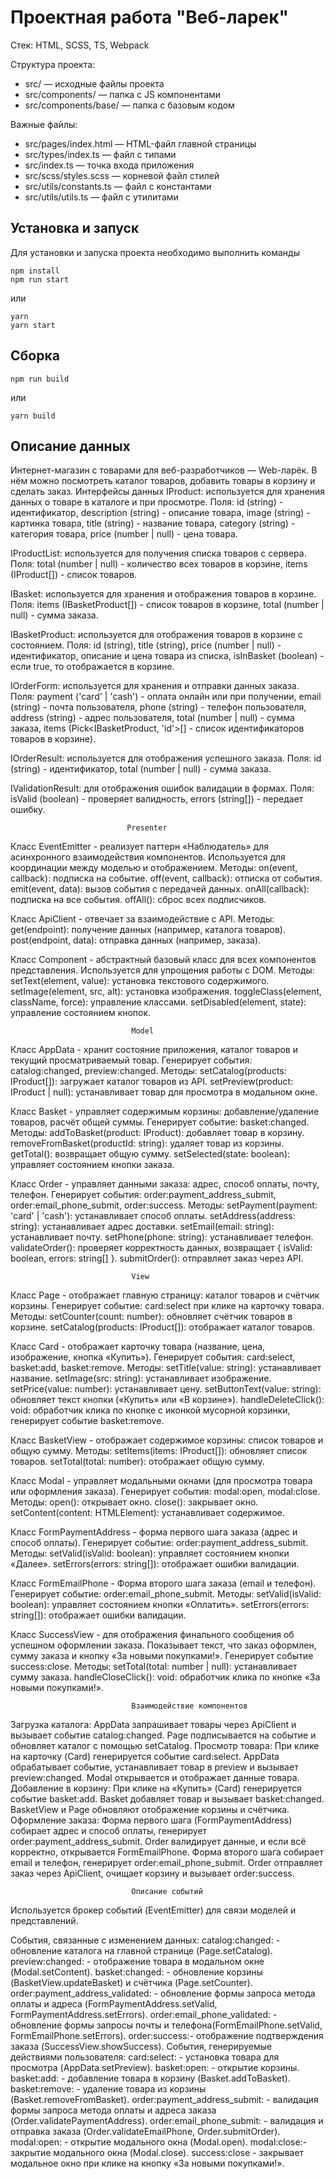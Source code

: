 # Проектная работа "Веб-ларек"

Стек: HTML, SCSS, TS, Webpack

Структура проекта:
- src/ — исходные файлы проекта
- src/components/ — папка с JS компонентами
- src/components/base/ — папка с базовым кодом

Важные файлы:
- src/pages/index.html — HTML-файл главной страницы
- src/types/index.ts — файл с типами
- src/index.ts — точка входа приложения
- src/scss/styles.scss — корневой файл стилей
- src/utils/constants.ts — файл с константами
- src/utils/utils.ts — файл с утилитами

## Установка и запуск
Для установки и запуска проекта необходимо выполнить команды

```
npm install
npm run start
``` 

или

```
yarn
yarn start
```
## Сборка

```
npm run build
```

или

```
yarn build
```

## Описание данных

 Интернет-магазин с товарами для веб-разработчиков — Web-ларёк. В нём можно посмотреть каталог товаров, добавить товары в корзину и сделать заказ. 
                              Интерфейсы данных
IProduct: используется для хранения данных о товаре в каталоге и при просмотре.
Поля: 
id (string) - идентификатор, 
description (string) - описание товара, 
image (string) - картинка товара, 
title (string) - название товара, 
category (string) - категория товара, 
price (number | null) - цена товара.

IProductList: используется для получения списка товаров с сервера.
Поля: 
total (number | null) - количество всех товаров в корзине,
 items (IProduct[]) - список товаров.

IBasket: используется для хранения и отображения товаров в корзине.
Поля: 
items (IBasketProduct[]) - список товаров в корзине, 
total (number | null) - сумма заказа.

IBasketProduct: используется для отображения товаров в корзине с состоянием.
Поля: id (string), title (string), price (number | null) - идентификатор, описание и цена товара из списка, 
isInBasket (boolean) - если true, то отображается в корзине.

IOrderForm: используется для хранения и отправки данных заказа.
Поля: 
payment ('card' | 'cash') - оплата онлайн или при получении, 
email (string) - почта пользователя, 
phone (string) - телефон пользователя,
address (string) - адрес пользователя, 
total (number | null) - сумма заказа, 
items (Pick<IBasketProduct, 'id'>[] - список идентификаторов товаров в корзине).

IOrderResult: используется для отображения успешного заказа.
Поля: 
id (string) - идентификатор, 
total (number | null) - сумма заказа.

IValidationResult: для отображения ошибок валидации в формах.
Поля: 
isValid (boolean) - проверяет валидность,
errors (string[]) - передает ошибку.

                              Presenter
Класс EventEmitter - реализует паттерн «Наблюдатель» для асинхронного взаимодействия компонентов. Используется для координации между моделью и отображением.
Методы:
  on(event, callback): подписка на событие.
  off(event, callback): отписка от события.
  emit(event, data): вызов события с передачей данных.
  onAll(callback): подписка на все события.
  offAll(): сброс всех подписчиков.

Класс ApiClient - отвечает за взаимодействие с API.
Методы:
  get<T>(endpoint): получение данных (например, каталога товаров).
  post<T>(endpoint, data): отправка данных (например, заказа).

Класс Component - абстрактный базовый класс для всех компонентов представления. Используется для упрощения работы с DOM.
Методы:
  setText(element, value): установка текстового содержимого.
  setImage(element, src, alt): установка изображения.
  toggleClass(element, className, force): управление классами.
  setDisabled(element, state): управление состоянием кнопок.

                               Model        
Класс AppData - хранит состояние приложения, каталог товаров и текущий просматриваемый товар. Генерирует события: catalog:changed, preview:changed.
Методы:
  setCatalog(products: IProduct[]): загружает каталог товаров из API.
  setPreview(product: IProduct | null): устанавливает товар для просмотра в модальном окне.

Класс Basket - управляет содержимым корзины: добавление/удаление товаров, расчёт общей суммы. Генерирует событие: basket:changed.
Методы:
  addToBasket(product: IProduct): добавляет товар в корзину.
  removeFromBasket(productId: string): удаляет товар из корзины.
  getTotal(): возвращает общую сумму.
  setSelected(state: boolean): управляет состоянием кнопки заказа.

Класс Order - управляет данными заказа: адрес, способ оплаты, почту, телефон. Генерирует события: order:payment_address_submit, order:email_phone_submit, order:success.
Методы:
  setPayment(payment: 'card' | 'cash'): устанавливает способ оплаты.
  setAddress(address: string): устанавливает адрес доставки.
  setEmail(email: string): устанавливает почту.
  setPhone(phone: string): устанавливает телефон.
  validateOrder(): проверяет корректность данных, возвращает { isValid: boolean, errors: string[] }.
  submitOrder(): отправляет заказ через API.

                               View 
Класс Page - отображает главную страницу: каталог товаров и счётчик корзины. Генерирует событие: card:select при клике на карточку товара.
Методы:
  setCounter(count: number): обновляет счётчик товаров в корзине.
  setCatalog(products: IProduct[]): отображает каталог товаров.

Класс Card - отображает карточку товара (название, цена, изображение, кнопка «Купить»). Генерирует события: card:select, basket:add, basket:remove.
Методы:
  setTitle(value: string): устанавливает название.
  setImage(src: string): устанавливает изображение.
  setPrice(value: number): устанавливает цену.
  setButtonText(value: string): обновляет текст кнопки («Купить» или «В корзине»).
  handleDeleteClick(): void: обработчик клика по кнопке с иконкой мусорной корзинки, генерирует событие basket:remove.
 

Класс BasketView - отображает содержимое корзины: список товаров и общую сумму.
Методы:
  setItems(items: IProduct[]): обновляет список товаров.
  setTotal(total: number): отображает общую сумму.

Класс Modal - управляет модальными окнами (для просмотра товара или оформления заказа). Генерирует события: modal:open, modal:close.
Методы:
  open(): открывает окно.
  close(): закрывает окно.
  setContent(content: HTMLElement): устанавливает содержимое.

Класс FormPaymentAddress - форма первого шага заказа (адрес и способ оплаты). Генерирует событие: order:payment_address_submit.
Методы:
  setValid(isValid: boolean): управляет состоянием кнопки «Далее».
  setErrors(errors: string[]): отображает ошибки валидации.

Класс FormEmailPhone - Форма второго шага заказа (email и телефон). Генерирует событие: order:email_phone_submit.
Методы:
  setValid(isValid: boolean): управляет состоянием кнопки «Оплатить».
  setErrors(errors: string[]): отображает ошибки валидации.

Класс SuccessView - для отображения финального сообщения об успешном оформлении заказа. Показывает текст, что заказ оформлен, сумму заказа и кнопку «За новыми покупками!». Генерирует событие success:close.
Методы:
setTotal(total: number | null): устанавливает сумму заказа.
handleCloseClick(): void: обработчик клика по кнопке «За новыми покупками!». 

                               Взаимодействие компонентов
  Загрузка каталога:
AppData запрашивает товары через ApiClient и вызывает событие catalog:changed.
Page подписывается на событие и обновляет каталог с помощью setCatalog.
  Просмотр товара:
При клике на карточку (Card) генерируется событие card:select.
AppData обрабатывает событие, устанавливает товар в preview и вызывает preview:changed.
Modal открывается и отображает данные товара.
  Добавление в корзину:
При клике на «Купить» (Card) генерируется событие basket:add.
Basket добавляет товар и вызывает basket:changed.
BasketView и Page обновляют отображение корзины и счётчика.
  Оформление заказа:
Форма первого шага (FormPaymentAddress) собирает адрес и способ оплаты, генерирует order:payment_address_submit.
Order валидирует данные, и если всё корректно, открывается FormEmailPhone.
Форма второго шага собирает email и телефон, генерирует order:email_phone_submit.
Order отправляет заказ через ApiClient, очищает корзину и вызывает order:success.

                               Описание событий
Используется брокер событий (EventEmitter) для связи моделей и представлений.

События, связанные с изменением данных:
  catalog:changed: - обновление каталога на главной странице (Page.setCatalog).
  preview:changed: - отображение товара в модальном окне (Modal.setContent).
  basket:changed: - обновление корзины (BasketView.updateBasket) и счётчика (Page.setCounter).
  order:payment_address_validated: - обновление формы запроса метода оплаты и адреса (FormPaymentAddress.setValid, FormPaymentAddress.setErrors).
  order:email_phone_validated: - обновление формы запросы почты и телефона(FormEmailPhone.setValid, FormEmailPhone.setErrors).
  order:success:- отображение подтверждения заказа (SuccessView.showSuccess).
События, генерируемые действиями пользователя:
  card:select: - установка товара для просмотра (AppData.setPreview).
  basket:open: - открытие корзины.
  basket:add: - добавление товара в корзину (Basket.addToBasket).
  basket:remove: - удаление товара из корзины (Basket.removeFromBasket).
  order:payment_address_submit: - валидация формы запроса метода оплаты и адреса заказа (Order.validatePaymentAddress).
  order:email_phone_submit: - валидация и отправка заказа (Order.validateEmailPhone, Order.submitOrder).
  modal:open: - открытие модального окна (Modal.open).
  modal:close:- закрытие модального окна (Modal.close).
  success:close - закрывает модальное окно при клике на кнопку «За новыми покупками!».
